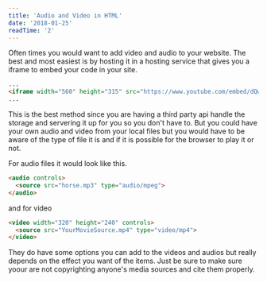 ```yaml
---
title: 'Audio and Video in HTML'
date: '2018-01-25'
readTime: '2'
---
```


Often times you would want to add video and audio to your website. The best and most easiest is by hosting it in a hosting service that gives you a iframe to embed your code in your site. 

```html
...
<iframe width="560" height="315" src="https://www.youtube.com/embed/dQw4w9WgXcQ" title="YouTube video player" frameborder="0" allow="accelerometer; autoplay; clipboard-write; encrypted-media; gyroscope; picture-in-picture" allowfullscreen></iframe>
...
```

This is the best method since you are having a third party api handle the storage and servering it up for you so you don't have to. But you could have your own audio and video from your local files but you would have to be aware of the type of file it is and if it is possible for the browser to play it or not. 

For audio files it would look like this.
```html
<audio controls>
  <source src="horse.mp3" type="audio/mpeg">
</audio>
```

and for video
```html
<video width="320" height="240" controls>
  <source src="YourMovieSource.mp4" type="video/mp4">
</video>
```

They do have some options you can add to the videos and audios but really depends on the effect you want of the items. Just be sure to make sure yoour are not copyrighting anyone's media sources and cite them properly.

